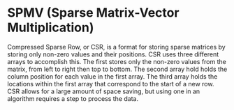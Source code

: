SPMV (Sparse Matrix-Vector Multiplication)
===========================================

Compressed Sparse Row, or CSR, is a format for storing sparse matrices by storing only non-zero values and their positions. CSR uses three different
arrays to accomplish this. The first stores only the non-zero values from the matrix, from left to right then top to bottom.  The second array hold holds the column position for each value in the first array. The third array holds the locations within the first array that correspond to the start of a new row. CSR allows for a large amount of space saving, but using one in an algorithm requires a step to process the data.
